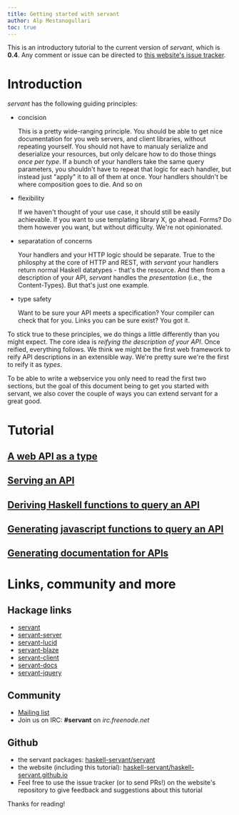 ```yaml
---
title: Getting started with servant
author: Alp Mestanogullari
toc: true
---
```


This is an introductory tutorial to the current version of *servant*, which is **0.4**. Any comment or issue can be directed to [this website's issue tracker](http://github.com/haskell-servant/haskell-servant.github.io/issues).

# Introduction

*servant* has the following guiding principles:

- concision

   This is a pretty wide-ranging principle. You should be able to get nice
   documentation for you web servers, and client libraries, without repeating
   yourself. You should not have to manualy serialize and deserialize your
   resources, but only delcare how to do those things *once per type*. If a
   bunch of your handlers take the same query parameters, you shouldn't have to
   repeat that logic for each handler, but instead just "apply" it to all of
   them at once. Your handlers shouldn't be where composition goes to die. And
   so on

- flexibility

   If we haven't thought of your use case, it should still be easily
   achievable. If you want to use templating library X, go ahead. Forms? Do
   them however you want, but without difficulty. We're not opinionated.

- separatation of concerns

   Your handlers and your HTTP logic should be separate. True to the philosphy
   at the core of HTTP and REST, with *servant* your handlers return normal
   Haskell datatypes - that's the resource. And then from a description of your
   API, *servant* handles the *presentation* (i.e., the Content-Types). But
   that's just one example.

- type safety

   Want to be sure your API meets a specification? Your compiler can check
   that for you. Links you can be sure exist? You got it.

To stick true to these principles, we do things a little differently than you
might expect. The core idea is *reifying the description of your API*. Once
reified, everything follows. We think we might be the first web framework to
reify API descriptions in an extensible way. We're pretty sure we're the first
to reify it as *types*.

To be able to write a webservice you only need to read the first two sections,
but the goal of this document being to get you started with servant, we also
cover the couple of ways you can extend servant for a great good.

# Tutorial

## [A web API as a type](/tutorial/api-type.html)
## [Serving an API](/tutorial/server.html)
## [Deriving Haskell functions to query an API](/tutorial/client.html)
## [Generating javascript functions to query an API](/tutorial/javascript.html)
## [Generating documentation for APIs](/tutorial/docs.html)

# Links, community and more

## Hackage links

- [servant](http://hackage.haskell.org/package/servant)
- [servant-server](http://hackage.haskell.org/package/servant-server)
- [servant-lucid](http://hackage.haskell.org/package/servant-lucid)
- [servant-blaze](http://hackage.haskell.org/package/servant-blaze)
- [servant-client](http://hackage.haskell.org/package/servant-client)
- [servant-docs](http://hackage.haskell.org/package/servant-docs)
- [servant-jquery](http://hackage.haskell.org/package/servant-jquery)

## Community

- [Mailing list](https://groups.google.com/forum/#!forum/haskell-servant)
- Join us on IRC: **#servant** on *irc.freenode.net*

## Github

- the servant packages: [haskell-servant/servant](https://github.com/haskell-servant/servant)
- the website (including this tutorial): [haskell-servant/haskell-servant.github.io](https://github.com/haskell-servant/haskell-servant.github.io/hakyll/tree)
- Feel free to use the issue tracker (or to send PRs!) on the website's repository to give feedback and suggestions about this tutorial

Thanks for reading!
